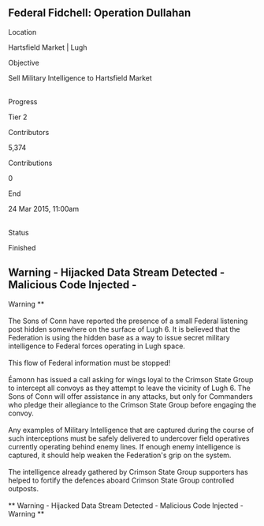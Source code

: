 ## Federal Fidchell: Operation Dullahan

Location

Hartsfield Market \| Lugh

Objective

Sell Military Intelligence to Hartsfield Market

\
Progress

Tier 2

Contributors

5,374

Contributions

0

End

24 Mar 2015, 11:00am

\
Status

Finished

## Warning - Hijacked Data Stream Detected - Malicious Code Injected -

Warning \*\*\
\
The Sons of Conn have reported the presence of a small Federal listening
post hidden somewhere on the surface of Lugh 6. It is believed that the
Federation is using the hidden base as a way to issue secret military
intelligence to Federal forces operating in Lugh space.\
\
This flow of Federal information must be stopped!\
\
Éamonn has issued a call asking for wings loyal to the Crimson State
Group to intercept all convoys as they attempt to leave the vicinity of
Lugh 6. The Sons of Conn will offer assistance in any attacks, but only
for Commanders who pledge their allegiance to the Crimson State Group
before engaging the convoy.\
\
Any examples of Military Intelligence that are captured during the
course of such interceptions must be safely delivered to undercover
field operatives currently operating behind enemy lines. If enough enemy
intelligence is captured, it should help weaken the Federation\'s grip
on the system.\
\
The intelligence already gathered by Crimson State Group supporters has
helped to fortify the defences aboard Crimson State Group controlled
outposts.\
\
\*\* Warning - Hijacked Data Stream Detected - Malicious Code Injected -
Warning \*\*
